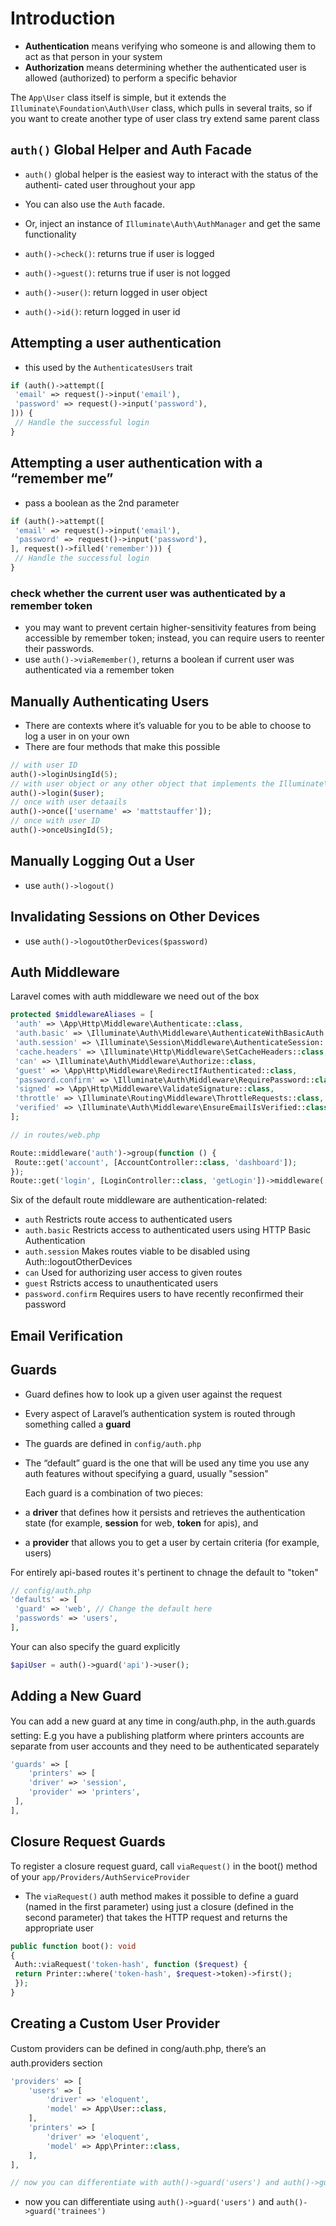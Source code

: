 <!-- @format -->

# Introduction

- **Authentication** means verifying who someone is and allowing them to act as that person in your system
- **Authorization** means determining whether the authenticated user is allowed (authorized) to perform a specific behavior

The `App\User` class itself is simple, but it extends the `Illuminate\Foundation\Auth\User` class, which pulls in several traits, so if you want to create another type of user class try extend same parent class

## `auth()` Global Helper and Auth Facade

- `auth()` global helper is the easiest way to interact with the status of the authenti‐ cated user throughout your app
- You can also use the `Auth` facade.
- Or, inject an instance of `Illuminate\Auth\AuthManager` and get the same functionality

- `auth()->check()`: returns true if user is logged
- `auth()->guest()`: returns true if user is not logged
- `auth()->user()`: return logged in user object
- `auth()->id()`: return logged in user id

## Attempting a user authentication

- this used by the `AuthenticatesUsers` trait

```php
if (auth()->attempt([
 'email' => request()->input('email'),
 'password' => request()->input('password'),
])) {
 // Handle the successful login
}

```

## Attempting a user authentication with a “remember me”

- pass a boolean as the 2nd parameter

```php
if (auth()->attempt([
 'email' => request()->input('email'),
 'password' => request()->input('password'),
], request()->filled('remember'))) {
 // Handle the successful login
}
```

### check whether the current user was authenticated by a remember token

- you may want to prevent certain higher-sensitivity features from being accessible by remember token; instead, you can require users to reenter their passwords.
- use `auth()->viaRemember()`, returns a boolean if current user was authenticated via a remember
  token

## Manually Authenticating Users

- There are contexts where it’s valuable for you to be able to choose to log a user in on your own
- There are four methods that make this possible

```php
// with user ID
auth()->loginUsingId(5);
// with user object or any other object that implements the Illuminate\Contracts\Auth\Authenticatable interface
auth()->login($user);
// once with user detaails
auth()->once(['username' => 'mattstauffer']);
// once with user ID
auth()->onceUsingId(5);
```

## Manually Logging Out a User

- use `auth()->logout()`

## Invalidating Sessions on Other Devices

- use `auth()->logoutOtherDevices($password)`

## Auth Middleware

Laravel comes with auth middleware we need out of the box

```php
protected $middlewareAliases = [
 'auth' => \App\Http\Middleware\Authenticate::class,
 'auth.basic' => \Illuminate\Auth\Middleware\AuthenticateWithBasicAuth::class,
 'auth.session' => \Illuminate\Session\Middleware\AuthenticateSession::class,
 'cache.headers' => \Illuminate\Http\Middleware\SetCacheHeaders::class,
 'can' => \Illuminate\Auth\Middleware\Authorize::class,
 'guest' => \App\Http\Middleware\RedirectIfAuthenticated::class,
 'password.confirm' => \Illuminate\Auth\Middleware\RequirePassword::class,
 'signed' => \App\Http\Middleware\ValidateSignature::class,
 'throttle' => \Illuminate\Routing\Middleware\ThrottleRequests::class,
 'verified' => \Illuminate\Auth\Middleware\EnsureEmailIsVerified::class,
];

// in routes/web.php

Route::middleware('auth')->group(function () {
 Route::get('account', [AccountController::class, 'dashboard']);
});
Route::get('login', [LoginController::class, 'getLogin'])->middleware('guest');

```

Six of the default route middleware are authentication-related:

- `auth`
  Restricts route access to authenticated users
- `auth.basic`
  Restricts access to authenticated users using HTTP Basic Authentication
- `auth.session`
  Makes routes viable to be disabled using Auth::logoutOtherDevices
- `can`
  Used for authorizing user access to given routes
- `guest`
  Rstricts access to unauthenticated users
- `password.confirm`
  Requires users to have recently reconfirmed their password

## Email Verification

## Guards

- Guard defines how to look up a given user against the request
- Every aspect of Laravel’s authentication system is routed through something called a **guard**
- The guards are defined in `config/auth.php`
- The “default” guard is the one that will be used any time you use any auth features without specifying a guard, usually "session"

  Each guard is a combination of two pieces:

- a **driver** that defines how it persists and retrieves the authentication state (for example, **session** for web, **token** for apis), and
- a **provider** that allows you to get a user by certain criteria (for example, users)

For entirely api-based routes it's pertinent to chnage the default to "token"

```php
// config/auth.php
'defaults' => [
 'guard' => 'web', // Change the default here
 'passwords' => 'users',
],
```

Your can also specify the guard explicitly

```php
$apiUser = auth()->guard('api')->user();

```

## Adding a New Guard

You can add a new guard at any time in cong/auth.php, in the auth.guards setting:
E.g you have a publishing platform where printers accounts are separate from user accounts and they need to be authenticated separately

```php
'guards' => [
    'printers' => [
    'driver' => 'session',
    'provider' => 'printers',
 ],
],

```

## Closure Request Guards

To register a closure request guard, call `viaRequest()` in the boot() method of your `app/Providers/AuthServiceProvider`

- The `viaRequest()` auth method makes it possible to define a guard (named in the first parameter) using just a closure (defined in the second parameter) that takes the HTTP request and returns the appropriate user

```php
public function boot(): void
{
 Auth::viaRequest('token-hash', function ($request) {
 return Printer::where('token-hash', $request->token)->first();
 });
}

```

## Creating a Custom User Provider

Custom providers can be defined in cong/auth.php, there’s an auth.providers section

```php
'providers' => [
    'users' => [
        'driver' => 'eloquent',
        'model' => App\User::class,
    ],
    'printers' => [
        'driver' => 'eloquent',
        'model' => App\Printer::class,
    ],
],

// now you can differentiate with auth()->guard('users') and auth()->guard('trainees')
```

- now you can differentiate using `auth()->guard('users')` and `auth()->guard('trainees')`
